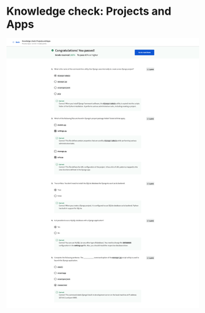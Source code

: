 # Knowledge check: Projects and Apps

![screencapture-coursera-org-learn-django-web-framework-quiz-pGBrD-knowledge-check-projects-and-apps-view-attempt-2023-02-12-10_20_49.png](Knowledge%20check%20Projects%20and%20Apps%20a5c65b31e2c648829d9fcab2103125e4/screencapture-coursera-org-learn-django-web-framework-quiz-pGBrD-knowledge-check-projects-and-apps-view-attempt-2023-02-12-10_20_49.png)